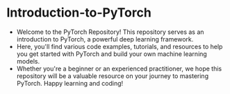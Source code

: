 # Introduction-to-PyTorch

- Welcome to the PyTorch Repository! This repository serves as an introduction to PyTorch, a powerful deep learning framework.
- Here, you'll find various code examples, tutorials, and resources to help you get started with PyTorch and build your own machine learning models.
- Whether you're a beginner or an experienced practitioner, we hope this repository will be a valuable resource on your journey to mastering PyTorch. Happy learning and coding!
